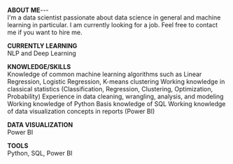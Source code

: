 **ABOUT ME**--- <br />
I'm a data scientist passionate about data science in general and machine learning in particular. I am currently looking for a job. Feel free to contact me if you want to hire me.

**CURRENTLY LEARNING** <br />
NLP and Deep Learning

**KNOWLEDGE/SKILLS** <br />
Knowledge of common machine learning algorithms such as Linear Regression, Logistic Regression, K-means clustering
Working knowledge in classical statistics (Classification, Regression, Clustering, Optimization, Probability)
Experience in data cleaning, wrangling, analysis, and modeling
Working knowledge of Python
Basis knowledge of SQL
Working knowledge of data visualization concepts in reports (Power BI)

**DATA VISUALIZATION** <br />
Power BI

**TOOLS** <br />
Python, SQL, Power BI
